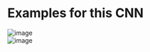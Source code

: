 # Examples for this CNN
![image](https://github.com/zuzannabrauer/opCNN/assets/117740588/ff996ddc-676e-4d23-b1ac-a8c1a2bd3051)
<br>
![image](https://github.com/zuzannabrauer/opCNN/assets/117740588/4bcfdc86-9561-4533-abb0-83ced0f8213c)

